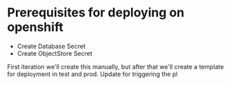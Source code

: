 # Prerequisites for deploying on openshift

* Create Database Secret
* Create ObjectStore Secret

First iteration we'll create this manually, but after that we'll create a template for deployment in test and prod.
Update for triggering the pl

